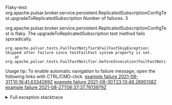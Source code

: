         
Flaky-test: org.apache.pulsar.broker.service.persistent.ReplicatedSubscriptionConfigTest.upgradeToReplicatedSubscription
Number of failures: 3

org.apache.pulsar.broker.service.persistent.ReplicatedSubscriptionConfigTest is flaky. The upgradeToReplicatedSubscription test method fails sporadically.

```
org.apache.pulsar.tests.FailFastNotifier$FailFastSkipException: Skipped after failure since testFailFast system property is set.
	at org.apache.pulsar.tests.FailFastNotifier.beforeInvocation(FailFastNotifier.java:88)

```

Usage tip: To enable automatic navigation to failure message, open the following links with CTRL/CMD-click.
[example failure 2021-08-31T10:16:41.6334269Z](https://github.com/apache/pulsar/runs/3471501156?check_suite_focus=true#step:10:1853)
[example failure 2021-08-30T23:13:48.2895138Z](https://github.com/apache/pulsar/runs/3467152431?check_suite_focus=true#step:9:1159)
[example failure 2021-08-27T06:37:37.7613979Z](https://github.com/apache/pulsar/runs/3440411059?check_suite_focus=true#step:9:3081)


<details>
<summary>Full exception stacktrace</summary>
<code><pre>
org.apache.pulsar.tests.FailFastNotifier$FailFastSkipException: Skipped after failure since testFailFast system property is set.
	at org.apache.pulsar.tests.FailFastNotifier.beforeInvocation(FailFastNotifier.java:88)

</pre></code>
</details>

